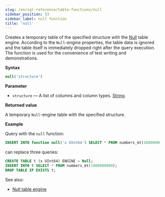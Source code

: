 ```yaml
---
slug: /en/sql-reference/table-functions/null
sidebar_position: 53
sidebar_label: null function
title: 'null'
---
```


Creates a temporary table of the specified structure with the [Null](../../engines/table-engines/special/null.md) table engine. According to the `Null`-engine properties, the table data is ignored and the table itself is immediately dropped right after the query execution. The function is used for the convenience of test writing and demonstrations.

**Syntax**

``` sql
null('structure')
```

**Parameter**

- `structure` — A list of columns and column types. [String](../../sql-reference/data-types/string.md).

**Returned value**

A temporary `Null`-engine table with the specified structure.

**Example**

Query with the `null` function:

``` sql
INSERT INTO function null('x UInt64') SELECT * FROM numbers_mt(1000000000);
```
can replace three queries:

```sql
CREATE TABLE t (x UInt64) ENGINE = Null;
INSERT INTO t SELECT * FROM numbers_mt(1000000000);
DROP TABLE IF EXISTS t;
```

See also:

- [Null table engine](../../engines/table-engines/special/null.md)

